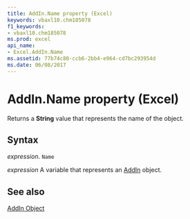 ```yaml
---
title: AddIn.Name property (Excel)
keywords: vbaxl10.chm185078
f1_keywords:
- vbaxl10.chm185078
ms.prod: excel
api_name:
- Excel.AddIn.Name
ms.assetid: 77b74c80-ccb6-2bb4-e964-cd7bc293954d
ms.date: 06/08/2017
---
```



# AddIn.Name property (Excel)

Returns a  **String** value that represents the name of the object.


## Syntax

_expression_. `Name`

_expression_ A variable that represents an [AddIn](Excel.AddIn.md) object.


## See also


[AddIn Object](Excel.AddIn.md)

